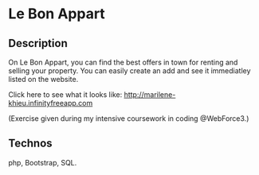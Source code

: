# Le Bon Appart

## Description
On Le Bon Appart, you can find the best offers in town for renting and selling your property. You can easily create an add and see it immediatley listed on the website.

Click here to see what it looks like: <http://marilene-khieu.infinityfreeapp.com>

(Exercise given during my intensive coursework in coding @WebForce3.)

## Technos
php, Bootstrap, SQL.
